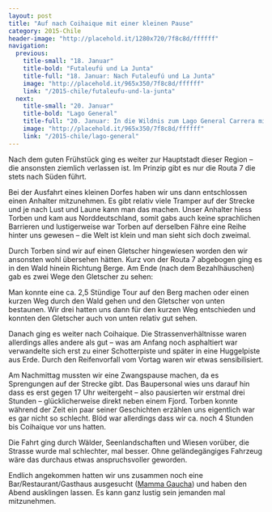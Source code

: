 ```yaml
---
layout: post
title: "Auf nach Coihaique mit einer kleinen Pause"
category: 2015-Chile
header-image: "http://placehold.it/1280x720/7f8c8d/ffffff"
navigation:
  previous:
    title-small: "18. Januar"
    title-bold: "Futaleufú und La Junta"
    title-full: "18. Januar: Nach Futaleufú und La Junta"
    image: "http://placehold.it/965x350/7f8c8d/ffffff"
    link: "/2015-chile/futaleufu-und-la-junta"
  next:
    title-small: "20. Januar"
    title-bold: "Lago General"
    title-full: "20. Januar: In die Wildnis zum Lago General Carrera mit ewiger Bootstour"
    image: "http://placehold.it/965x350/7f8c8d/ffffff"
    link: "/2015-chile/lago-general"
---
```

Nach dem guten Frühstück ging es weiter zur Hauptstadt dieser Region – die ansonsten ziemlich verlassen ist. Im Prinzip gibt es nur die Routa 7 die stets nach Süden führt. 

Bei der Ausfahrt eines kleinen Dorfes haben wir uns dann entschlossen einen Anhalter mitzunehmen. Es gibt relativ viele Tramper auf der Strecke und je nach Lust und Laune kann man das machen. Unser Anhalter hiess Torben und kam aus Norddeutschland, somit gabs auch keine sprachlichen Barrieren und lustigerweise war Torben auf derselben Fähre eine Reihe hinter uns gewesen – die Welt ist klein und man sieht sich doch zweimal.

Durch Torben sind wir auf einen Gletscher hingewiesen worden den wir ansonsten wohl übersehen hätten. Kurz von der Routa 7 abgebogen ging es in den Wald hinein Richtung Berge. Am Ende (nach dem Bezahlhäuschen) gab es zwei Wege den Gletscher zu sehen:

Man konnte eine ca. 2,5 Stündige Tour auf den Berg machen oder einen kurzen Weg durch den Wald gehen und den Gletscher von unten bestaunen. Wir drei hatten uns dann für den kurzen Weg entschieden und konnten den Gletscher auch von unten relativ gut sehen.

Danach ging es weiter nach Coihaique. Die Strassenverhältnisse waren allerdings alles andere als gut – was am Anfang noch asphaltiert war verwandelte sich erst zu einer Schotterpiste und später in eine Huggelpiste aus Erde. Durch den Reifenvorfall vom Vortag waren wir etwas sensibilisiert. 

Am Nachmittag mussten wir eine Zwangspause machen, da es Sprengungen auf der Strecke gibt. Das Baupersonal wies uns darauf hin dass es erst gegen 17 Uhr weitergeht – also pausierten wir erstmal drei Stunden – glücklicherweise direkt neben einem Fjord. Torben konnte während der Zeit ein paar seiner Geschichten erzählen uns eigentlich war es gar nicht so schlecht. Blöd war allerdings dass wir ca. noch 4 Stunden bis Coihaique vor uns hatten.

Die Fahrt ging durch Wälder, Seenlandschaften und Wiesen vorüber, die Strasse wurde mal schlechter, mal besser. Ohne geländegängiges Fahrzeug wäre das durchaus etwas anspruchsvoller geworden.

Endlich angekommen hatten wir uns zusammen noch eine Bar/Restaurant/Gasthaus ausgesucht ([Mamma Gaucha](http://www.tripadvisor.es/Restaurant_Review-g317798-d1956488-Reviews-Mamma_Gaucha-Coyhaique_Aisen_Region.html)) und haben den Abend ausklingen lassen. Es kann ganz lustig sein jemanden mal mitzunehmen.

